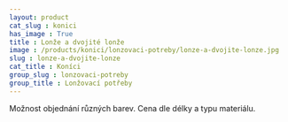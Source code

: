 ```yaml
---
layout: product
cat_slug : konici
has_image : True
title : Lonže a dvojité lonže
image : /products/konici/lonzovaci-potreby/lonze-a-dvojite-lonze.jpg
slug : lonze-a-dvojite-lonze
cat_title : Koníci
group_slug : lonzovaci-potreby
group_title : Lonžovací potřeby
---
```


Možnost objednání různých barev. Cena dle délky a typu materiálu.

